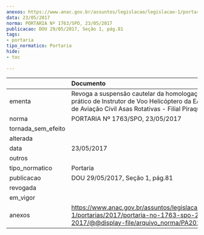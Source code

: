 ```yaml
---
anexos: https://www.anac.gov.br/assuntos/legislacao/legislacao-1/portarias/2017/portaria-no-1763-spo-23-05-2017/@@display-file/arquivo_norma/PA2017-1763.pdf
data: 23/05/2017
norma: PORTARIA Nº 1763/SPO, 23/05/2017
publicacao: DOU 29/05/2017, Seção 1, pág.81
tags:
- portaria
tipo_normatico: Portaria
hide: 
- toc 
 
---
```


|                    | Documento                                                                                                                                                       |
|:-------------------|:----------------------------------------------------------------------------------------------------------------------------------------------------------------|
| ementa             | Revoga a suspensão cautelar da homologação do curso prático de Instrutor de Voo Helicóptero da EACAR Escola de Aviação Civil Asas Rotativas - Filial Piraquara. |
| norma              | PORTARIA Nº 1763/SPO, 23/05/2017                                                                                                                                |
| tornada_sem_efeito |                                                                                                                                                                 |
| alterada           |                                                                                                                                                                 |
| data               | 23/05/2017                                                                                                                                                      |
| outros             |                                                                                                                                                                 |
| tipo_normatico     | Portaria                                                                                                                                                        |
| publicacao         | DOU 29/05/2017, Seção 1, pág.81                                                                                                                                 |
| revogada           |                                                                                                                                                                 |
| em_vigor           |                                                                                                                                                                 |
| anexos             | https://www.anac.gov.br/assuntos/legislacao/legislacao-1/portarias/2017/portaria-no-1763-spo-23-05-2017/@@display-file/arquivo_norma/PA2017-1763.pdf            |